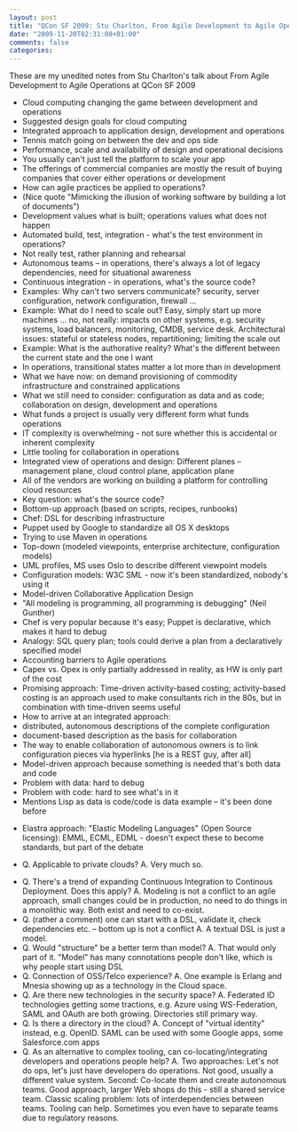 ```yaml
---
layout: post
title: "QCon SF 2009: Stu Charlton, From Agile Development to Agile Operations"
date: "2009-11-20T02:31:00+01:00"
comments: false
categories: 
---
```


<p>These are my unedited notes from Stu Charlton's talk about From Agile Development to Agile Operations at QCon SF 2009</p>

<ul>
<li>Cloud computing changing the game between development and operations</li>
<li>Suggested design goals for cloud computing</li>
<li>Integrated approach to application design, development and operations</li>
<li>Tennis match going on between the dev and ops side</li>
<li>Performance, scale and availability of design and operational decisions</li>
<li>You usually can't just tell the platform to scale your app</li>
<li>The offerings of commercial companies are mostly the result of buying companies that cover either operations or development</li>
<li>How can agile practices be applied to operations? </li>
<li>(Nice quote "Mimicking the illusion of working software by building a lot of documents")</li>
<li>Development values what is built; operations values what does not happen</li>
<li>Automated build, test, integration - what's the test environment in operations?</li>
<li>Not really test, rather planning and rehearsal  </li>
<li>Autonomous teams – in operations, there's always a lot of legacy dependencies, need for situational awareness</li>
<li>Continuous integration - in operations, what's the source code?</li>
<li>Examples: Why can't two servers communicate? security, server configuration, network configuration, firewall …</li>
<li>Example: What do I need to scale out? Easy, simply start up more machines … no, not really: impacts on other systems, e.g. security systems, load balancers, monitoring, CMDB, service desk. Architectural issues: stateful or stateless nodes, repartitioning; limiting the scale out</li>
<li>Example: What is the authorative reality? What's the different between the current state and the one I want</li>
<li>In operations, transitional states matter a lot more than in development</li>
<li>What we have now: on demand provisioning of commodity infrastructure and constrained applications</li>
<li>What we still need to consider: configuration as data and as code; collaboration on design, development and operations</li>
<li>What funds a project is usually very different form what funds operations</li>
<li>IT complexity is overwhelming - not sure whether this is accidental or inherent complexity</li>
<li>Little tooling for collaboration in operations</li>
<li>Integrated view of operations and design: Different planes – management plane, cloud control plane, application plane</li>
<li>All of the vendors are working on building a platform for controlling cloud resources</li>
<li>Key question: what's the source code? </li>
<li>Bottom-up approach (based on scripts, recipes, runbooks)</li>
<li>Chef: DSL for describing infrastructure </li>
<li>Puppet used by Google to standardize all OS X desktops </li>
<li>Trying to use Maven in operations </li>
<li>Top-down (modeled viewpoints, enterprise architecture, configuration models)</li>
<li>UML profiles, MS uses Oslo to describe different viewpoint models</li>
<li>Configuration models: W3C SML - now it's been standardized, nobody's using it</li>
<li>Model-driven Collaborative Application Design </li>
<li>"All modeling is programming, all programming is debugging" (Neil Gunther)</li>
<li>Chef is very popular because it's easy; Puppet is declarative, which makes it hard to debug</li>
<li>Analogy: SQL query plan; tools could derive a plan from a declaratively specified model</li>
<li>Accounting barriers to Agile operations</li>
<li>Capex vs. Opex is only partially addressed in reality, as HW is only part of the cost</li>
<li>Promising approach: Time-driven activity-based costing; activity-based costing is an approach used to make consultants rich in the 80s, but in combination with time-driven seems useful</li>
<li>How to arrive at an integrated approach: </li>
<li>distributed, autonomous descriptions of the complete configuration</li>
<li>document-based description as the basis for collaboration</li>
<li>The way to enable collaboration of autonomous owners is to link configuration pieces via hyperlinks [he is a REST guy, after all]</li>
<li>Model-driven approach because something is needed that's both data and code</li>
<li>Problem with data: hard to debug</li>
<li>Problem with code: hard to see what's in it</li>
<li>Mentions Lisp as data is code/code is data example – it's been done before</li>
<li><p>Elastra approach: "Elastic Modeling Languages" (Open Source licensing): EMML, ECML, EDML - doesn't expect these to become standards, but part of the debate</p></li>
<li><p>Q. Applicable to private clouds? A. Very much so.</p></li>
<li>Q. There's a trend of expanding Continuous Integration to Continous Deployment. Does this apply? A. Modeling is not a conflict to an agile approach, small changes could be in production, no need to do things in a monolithic way. Both exist and need to co-exist. </li>
<li>Q. (rather a comment) one can start with a DSL, validate it, check dependencies etc. – bottom up is not a conflict A. A textual DSL is just a model.</li>
<li>Q. Would "structure" be a better term than model? A. That would only part of it. "Model" has many connotations people don't like, which is why people start using DSL </li>
<li>Q. Connection of OSS/Telco experience? A. One example is Erlang and Mnesia showing up as a technology in the Cloud space.</li>
<li>Q. Are there new technologies in the security space? A. Federated ID technologies getting some tractions, e.g. Azure using WS-Federation, SAML and OAuth are both growing. Directories still primary way.</li>
<li>Q. Is there a directory in the cloud? A. Concept of "virtual identity" instead, e.g. OpenID. SAML can be used with some Google apps, some Salesforce.com apps</li>
<li>Q. As an alternative to complex tooling, can co-locating/integrating developers and operations people help? A. Two approaches: Let's not do ops, let's just have developers do operations. Not good, usually a different value system. Second: Co-locate them and create autonomous teams. Good approach, larger Web shops do this - still a shared service team. Classic scaling problem: lots of interdependencies between teams. Tooling can help. Sometimes you even have to separate teams due to regulatory reasons.</li>
</ul>


